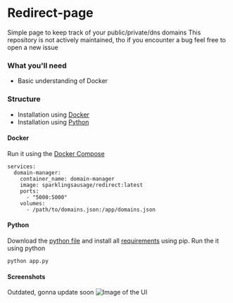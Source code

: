 # Redirect-page
Simple page to keep track of your public/private/dns domains
This repository is not actively maintained, tho if you encounter a bug feel free to open a new issue

### What you'll need
- Basic understanding of Docker

### Structure
- Installation using [Docker](#Docker)
- Installation using [Python](#Python)


#### Docker
Run it using the [Docker Compose](docker-compose.yml)
```
services:
  domain-manager:
    container_name: domain-manager
    image: sparklingsausage/redirect:latest
    ports:
      - "5000:5000"
    volumes:
      - /path/to/domains.json:/app/domains.json
```

#### Python
Download the [python file](app.py) and install all [requirements](requirements.txt) using pip.
Run the it using python

```
python app.py
```

#### Screenshots
Outdated, gonna update soon
![](/screenshot.png?raw=true "Image of the UI")
